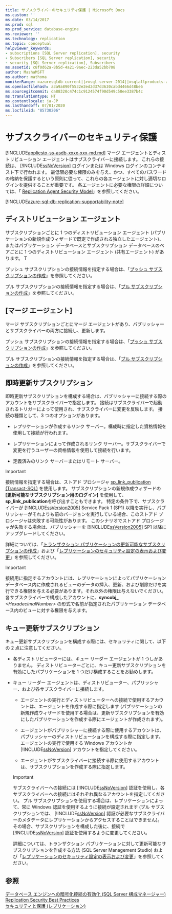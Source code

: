 ```yaml
---
title: サブスクライバーのセキュリティ保護 | Microsoft Docs
ms.custom: ''
ms.date: 03/14/2017
ms.prod: sql
ms.prod_service: database-engine
ms.reviewer: ''
ms.technology: replication
ms.topic: conceptual
helpviewer_keywords:
- subscriptions [SQL Server replication], security
- Subscribers [SQL Server replication], security
- security [SQL Server replication], Subscribers
ms.assetid: c8f0d62a-8b5d-4a21-9aec-223da52bb708
author: MashaMSFT
ms.author: mathoma
monikerRange: =azuresqldb-current||>=sql-server-2014||=sqlallproducts-allversions
ms.openlocfilehash: a3a9a890f5532e2ed2d37d3630cabd4466d48be6
ms.sourcegitcommit: da88320c474c1c9124574f90d549c50ee3387b4c
ms.translationtype: HT
ms.contentlocale: ja-JP
ms.lasthandoff: 07/01/2020
ms.locfileid: "85730206"
---
```

# <a name="secure-the-subscriber"></a>サブスクライバーのセキュリティ保護
[!INCLUDE[appliesto-ss-asdb-xxxx-xxx-md.md](../../../includes/applies-to-version/sql-asdb.md)]
  マージ エージェントとディストリビューション エージェントはサブスクライバーに接続します。 これらの接続は、 [!INCLUDE[ssNoVersion](../../../includes/ssnoversion-md.md)] ログインまたは Windows ログインのコンテキスト下で行われます。 最低限必要な権限のみを与え、かつ、すべてのパスワードの格納を保護するという原則に従って、これらの各エージェントに対し適切なログインを提供することが重要です。 各エージェントに必要な権限の詳細については、「 [Replication Agent Security Model](../../../relational-databases/replication/security/replication-agent-security-model.md)」を参照してください。  

[!INCLUDE[azure-sql-db-replication-supportability-note](../../../includes/azure-sql-db-replication-supportability-note.md)]
  
## <a name="distribution-agent"></a>ディストリビューション エージェント  
 サブスクリプションごとに 1 つのディストリビューション エージェント (パブリケーションの新規作成ウィザードで既定で作成される独立したエージェント)、またはパブリケーション データベースとサブスクリプション データベースのペアごとに 1 つのディストリビューション エージェント (共有エージェント) があります。 T  
  
 プッシュ サブスクリプションの接続情報を指定する場合は、「[プッシュ サブスクリプションの作成](../../../relational-databases/replication/create-a-push-subscription.md)」を参照してください。  
  
 プル サブスクリプションの接続情報を指定する場合は、「[プル サブスクリプションの作成](../../../relational-databases/replication/create-a-pull-subscription.md)」を参照してください。  
  
## <a name="merge-agent"></a>[マージ エージェント]  
 マージ サブスクリプションごとにマージ エージェントがあり、パブリッシャーとサブスクライバーの両方に接続し、更新します。  
  
 プッシュ サブスクリプションの接続情報を指定する場合は、「[プッシュ サブスクリプションの作成](../../../relational-databases/replication/create-a-push-subscription.md)」を参照してください。  
  
 プル サブスクリプションの接続情報を指定する場合は、「[プル サブスクリプションの作成](../../../relational-databases/replication/create-a-pull-subscription.md)」を参照してください。  
  
## <a name="immediate-updating-subscriptions"></a>即時更新サブスクリプション  
 即時更新サブスクリプションを構成する場合は、パブリッシャーに接続する際のアカウントをサブスクライバーで指定します。 接続はサブスクライバーで起動されるトリガーによって使用され、サブスクライバーに変更を反映します。 接続の種類として、3 つのオプションがあります。  
  
-   レプリケーションが作成するリンク サーバー。構成時に指定した資格情報を使用して接続が行われます。  
  
-   レプリケーションによって作成されるリンク サーバー。サブスクライバーで変更を行うユーザーの資格情報を使用して接続を行います。  
  
-   定義済みのリンク サーバーまたはリモート サーバー。  
  
> [!IMPORTANT]  
>  接続情報を指定する場合は、ストアド プロシージャ [sp_link_publication &#40;Transact-SQL&#41;](../../../relational-databases/system-stored-procedures/sp-link-publication-transact-sql.md) を使用します。 サブスクリプションの新規作成ウィザードの **[更新可能なサブスクリプション用のログイン]** を使用して、 **sp_link_publication**を呼び出すこともできます。 特定の条件下で、サブスクライバーが [!INCLUDE[ssVersion2005](../../../includes/ssversion2005-md.md)] Service Pack 1 (SP1) 以降を実行し、パブリッシャーがそれよりも前のバージョンを実行している場合、このストアド プロシージャは失敗する可能性があります。 このシナリオでストアド プロシージャが失敗する場合は、パブリッシャーを [!INCLUDE[ssVersion2005](../../../includes/ssversion2005-md.md)] SP1 以降にアップグレードしてください。  
  
 詳細については、「[トランザクション パブリケーションの更新可能なサブスクリプションの作成](../../../relational-databases/replication/publish/create-an-updatable-subscription-to-a-transactional-publication.md)」および「[レプリケーションのセキュリティ設定の表示および変更](../../../relational-databases/replication/security/view-and-modify-replication-security-settings.md)」を参照してください。  
  
> [!IMPORTANT]  
>  接続用に指定するアカウントには、レプリケーションによってパブリケーション データベース内に作成されるビューのデータの挿入、更新、および削除だけを実行できる権限を与える必要があります。それ以外の権限は与えないでください。 各サブスクライバーで構成したアカウントに、**syncobj_** _\<HexadecimalNumber>_ の形式で名前が指定されたパブリケーション データベース内のビューに対する権限を与えます。  
  
## <a name="queued-updating-subscriptions"></a>キュー更新サブスクリプション  
 キュー更新サブスクリプションを構成する際には、セキュリティに関して、以下の 2 点に注意してください。  
  
-   各ディストリビューターには、キュー リーダー エージェントが 1 つしかありません。 ディストリビューターごとに、キュー更新サブスクリプションを有効にしたパブリケーションを 1 つだけ構成することをお勧めします。  
  
-   キュー リーダー エージェントは、ディストリビューター、パブリッシャー、および各サブスクライバーに接続します。  
  
    -   エージェントの実行とディストリビューターへの接続で使用するアカウントは、エージェントを作成する際に指定します (パブリケーションの新規作成ウィザードを使用する場合は、更新サブスクリプションを有効にしたパブリケーションを作成する際にエージェントが作成されます)。  
  
    -   エージェントがパブリッシャーに接続する際に使用するアカウントは、パブリッシャーのディストリビューションを構成する際に指定します。 エージェントの実行で使用する Windows アカウントか [!INCLUDE[ssNoVersion](../../../includes/ssnoversion-md.md)] アカウントを指定してください。  
  
    -   エージェントがサブスクライバーに接続する際に使用するアカウントは、サブスクリプションを作成する際に指定します。  
  
    > [!IMPORTANT]  
    >  サブスクライバーへの接続には [!INCLUDE[ssNoVersion](../../../includes/ssnoversion-md.md)] 認証を使用し、各サブスクライバーへの接続にはそれぞれ異なるアカウントを指定してください。 プル サブスクリプションを使用する場合は、レプリケーションによって、常に Windows 認証を使用するように接続が設定されます (プル サブスクリプションでは、 [!INCLUDE[ssNoVersion](../../../includes/ssnoversion-md.md)] 認証が必要なサブスクライバーのメタデータにレプリケーションからアクセスすることはできません)。 その場合、サブスクリプションを構成した後に、接続で [!INCLUDE[ssNoVersion](../../../includes/ssnoversion-md.md)] 認証を使用するように変更してください。  
  
     詳細については、トランザクション パブリケーションに対して更新可能なサブスクリプションを作成する方法 (SQL Server Management Studio) および「[レプリケーションのセキュリティ設定の表示および変更](../../../relational-databases/replication/security/view-and-modify-replication-security-settings.md)」を参照してください。  
  
## <a name="see-also"></a>参照  
 [データベース エンジンへの暗号化接続の有効化 &#40;SQL Server 構成マネージャー&#41;](../../../database-engine/configure-windows/enable-encrypted-connections-to-the-database-engine.md)   
 [Replication Security Best Practices](../../../relational-databases/replication/security/replication-security-best-practices.md)   
 [セキュリティと保護 &#40;レプリケーション&#41;](../../../relational-databases/replication/security/view-and-modify-replication-security-settings.md)  
  
  
